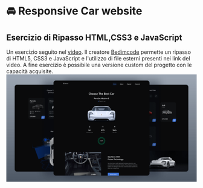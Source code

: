 # 🚘 Responsive Car website

##  Esercizio di Ripasso HTML,CSS3 e JavaScript

Un esercizio seguito nel [video](https://youtu.be/bDngcOQ8Img). 
Il creatore [Bedimcode](https://github.com/bedimcode/responsive-car-website) permette un ripasso di HTML5, CSS3 e JavaScript e l'utilizzo di file esterni presenti nei link del video. A fine esercizio è possibile una versione custom del progetto con le capacità acquisite. 
![preview img](/preview.png)